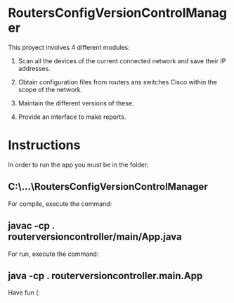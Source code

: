 # RoutersConfigVersionControlManager

This proyect involves 4 different modules:

1. Scan all the devices of the current connected network and save their IP addresses.

2. Obtain configuration files from routers ans switches Cisco within the scope of the network.

3. Maintain the different versions of these.

4. Provide an interface to make reports.


# Instructions

In order to run the app you must be in the folder:
## C:\\...\\RoutersConfigVersionControlManager
For compile, execute the command:
## javac -cp . routerversioncontroller/main/App.java

For run, execute the command:
## java -cp . routerversioncontroller.main.App

Have fun (:
